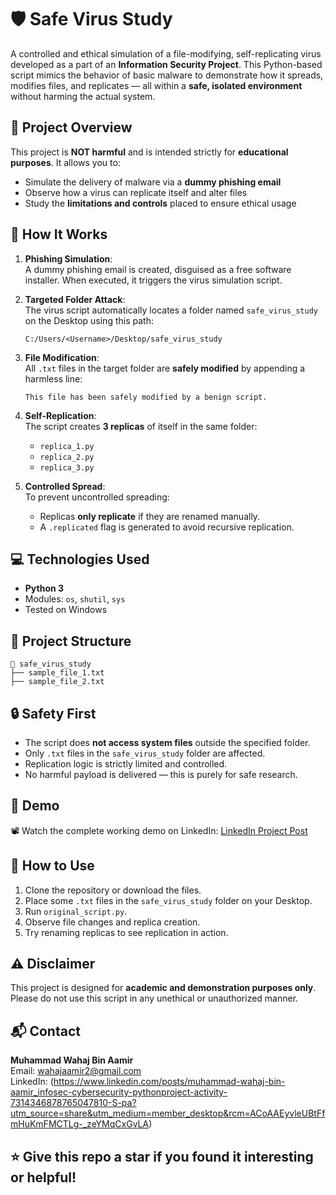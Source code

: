 # 🛡️ Safe Virus Study

A controlled and ethical simulation of a file-modifying, self-replicating virus developed as a part of an **Information Security Project**. This Python-based script mimics the behavior of basic malware to demonstrate how it spreads, modifies files, and replicates — all within a **safe, isolated environment** without harming the actual system.


## 📌 Project Overview

This project is **NOT harmful** and is intended strictly for **educational purposes**. It allows you to:
- Simulate the delivery of malware via a **dummy phishing email**
- Observe how a virus can replicate itself and alter files
- Study the **limitations and controls** placed to ensure ethical usage

## 🧪 How It Works

1. **Phishing Simulation**:  
   A dummy phishing email is created, disguised as a free software installer. When executed, it triggers the virus simulation script.

2. **Targeted Folder Attack**:  
   The virus script automatically locates a folder named `safe_virus_study` on the Desktop using this path:
   ```
   C:/Users/<Username>/Desktop/safe_virus_study
   ```

3. **File Modification**:  
   All `.txt` files in the target folder are **safely modified** by appending a harmless line:
   ```
   This file has been safely modified by a benign script.
   ```

4. **Self-Replication**:  
   The script creates **3 replicas** of itself in the same folder:
   - `replica_1.py`
   - `replica_2.py`
   - `replica_3.py`

5. **Controlled Spread**:  
   To prevent uncontrolled spreading:
   - Replicas **only replicate** if they are renamed manually.
   - A `.replicated` flag is generated to avoid recursive replication.

## 💻 Technologies Used

- **Python 3**
- Modules: `os`, `shutil`, `sys`
- Tested on Windows

## 📂 Project Structure

```
📁 safe_virus_study
├── sample_file_1.txt
├── sample_file_2.txt
```

## 🔒 Safety First

- The script does **not access system files** outside the specified folder.
- Only `.txt` files in the `safe_virus_study` folder are affected.
- Replication logic is strictly limited and controlled.
- No harmful payload is delivered — this is purely for safe research.

## 🎥 Demo

📽️ Watch the complete working demo on LinkedIn: [LinkedIn Project Post](https://www.linkedin.com/in/your-link-here)  

## 📎 How to Use

1. Clone the repository or download the files.
2. Place some `.txt` files in the `safe_virus_study` folder on your Desktop.
3. Run `original_script.py`.
4. Observe file changes and replica creation.
5. Try renaming replicas to see replication in action.

## ⚠️ Disclaimer

This project is designed for **academic and demonstration purposes only**.  
Please do not use this script in any unethical or unauthorized manner.

## 📬 Contact

**Muhammad Wahaj Bin Aamir**  
Email: [wahajaamir2@gmail.com](mailto:wahajaamir2@gmail.com)  
LinkedIn: (https://www.linkedin.com/posts/muhammad-wahaj-bin-aamir_infosec-cybersecurity-pythonproject-activity-7314346878765047810-S-pa?utm_source=share&utm_medium=member_desktop&rcm=ACoAAEyvleUBtFfmHuKmFMCTLg-_zeYMqCxGvLA)

## ⭐ Give this repo a star if you found it interesting or helpful!
